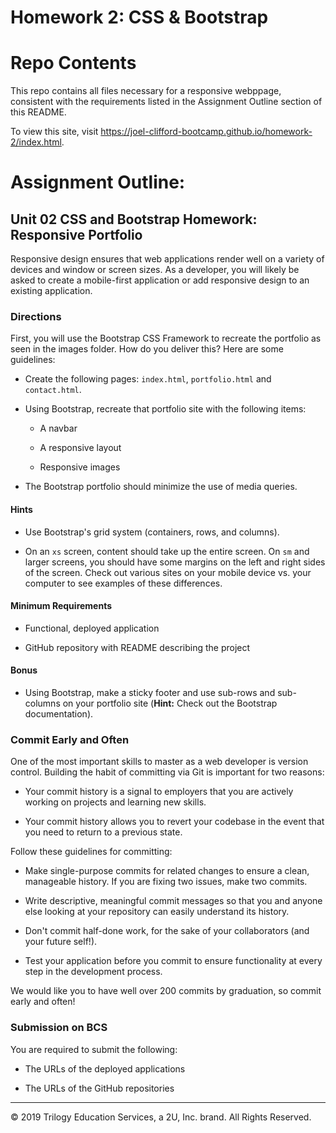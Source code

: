 # Homework 2: CSS &amp; Bootstrap

# Repo Contents

This repo contains all files necessary for a responsive webppage, consistent with the requirements listed in the Assignment Outline section of this README.

To view this site, visit https://joel-clifford-bootcamp.github.io/homework-2/index.html.

# Assignment Outline:

## Unit 02 CSS and Bootstrap Homework: Responsive Portfolio

Responsive design ensures that web applications render well on a variety of devices and window or screen sizes. As a developer, you will likely be asked to create a mobile-first application or add responsive design to an existing application. 

### Directions

First, you will use the Bootstrap CSS Framework to recreate the portfolio as seen in the images folder. How do you deliver this? Here are some guidelines:

* Create the following pages: `index.html`, `portfolio.html` and `contact.html`.

* Using Bootstrap, recreate that portfolio site with the following items:

   * A navbar

   * A responsive layout

   * Responsive images

* The Bootstrap portfolio should minimize the use of media queries.


#### Hints

* Use Bootstrap's grid system (containers, rows, and columns).

* On an `xs` screen, content should take up the entire screen. On `sm` and larger screens, you should have some margins on the left and right sides of the screen. Check out various sites on your mobile device vs. your computer to see examples of these differences.


#### Minimum Requirements

* Functional, deployed application

* GitHub repository with README describing the project


#### Bonus

* Using Bootstrap, make a sticky footer and use sub-rows and sub-columns on your portfolio site (**Hint:** Check out the Bootstrap documentation).


### Commit Early and Often

One of the most important skills to master as a web developer is version control. Building the habit of committing via Git is important for two reasons:

* Your commit history is a signal to employers that you are actively working on projects and learning new skills.

* Your commit history allows you to revert your codebase in the event that you need to return to a previous state.

Follow these guidelines for committing:

* Make single-purpose commits for related changes to ensure a clean, manageable history. If you are fixing two issues, make two commits.

* Write descriptive, meaningful commit messages so that you and anyone else looking at your repository can easily understand its history.

* Don't commit half-done work, for the sake of your collaborators (and your future self!).

* Test your application before you commit to ensure functionality at every step in the development process.

We would like you to have well over 200 commits by graduation, so commit early and often!


### Submission on BCS

You are required to submit the following:

* The URLs of the deployed applications

* The URLs of the GitHub repositories

- - -

© 2019 Trilogy Education Services, a 2U, Inc. brand. All Rights Reserved.

